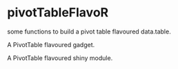 # pivotTableFlavoR

some functions to build a pivot table flavoured data.table.  

A PivotTable flavoured gadget.  

A PivotTable flavoured shiny module.
